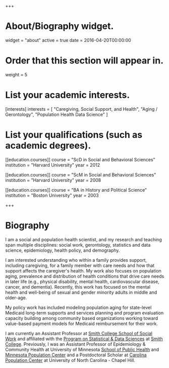 +++
# About/Biography widget.
widget = "about"
active = true
date = 2016-04-20T00:00:00

# Order that this section will appear in.
weight = 5

# List your academic interests.
[interests]
  interests = [
    "Caregiving, Social Support, and Health",
    "Aging / Gerontology",
    "Population Health Data Science"
  ]

# List your qualifications (such as academic degrees).
[[education.courses]]
  course = "ScD in Social and Behavioral Sciences"
  institution = "Harvard University"
  year = 2012

[[education.courses]]
  course = "ScM in Social and Behavioral Sciences"
  institution = "Harvard University"
  year = 2008

[[education.courses]]
  course = "BA in History and Political Science"
  institution = "Boston University"
  year = 2003
 
+++

# Biography

I am a social and population health scientist, and my research and teaching span multiple disciplines: social work, gerontology, statistics and data science, epidemiology, health policy, and demography.

I am interested understanding who within a family provides support, including caregiving, for a family member with care needs and how that support affects the caregiver's health. My work also focuses on population aging, prevalence and distribution of health conditions that drive care needs in later life (e.g., physical disability, mental health, cardiovascular disease, cancer, and dementia). Recently, this work has focused on the mental health and well-being of sexual and gender minority adults in middle and older-age.

My policy work has included modeling population aging for state-level Medicaid long-term supports and services planning and program evaluation capacity building among community based organizations working toward value-based payment models for Medicaid reimbursement for their work.

I am currently an Assistant Professor at [Smith College School of Social Work](http://www.smith.edu/ssw) and affiliated with the [Program on Statistical & Data Sciences](https://www.smith.edu/statistics/about.php) at [Smith College](https://www.smith.edu). Previously, I was an Assistant Professor of Epidemiology & Community Health at University of Minnesota [School of Public Health](https://www.sph.umn.edu) and [Minnesota Population Center](http://pop.umn.edu) and a Postdoctoral Scholar at [Carolina Population Center](http://www.cpc.unc.edu/) at University of North Carolina - Chapel Hill.
